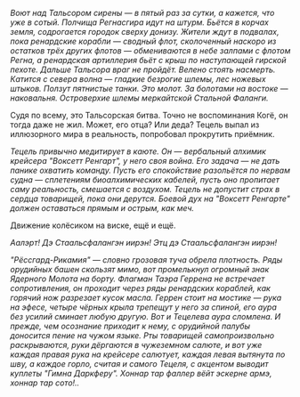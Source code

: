 *Воют над Тальсором сирены — в пятый раз за сутки, а кажется, что уже в сотый. Полчища Регнасгира идут на штурм. Бьётся в корчах земля, содрогается городок сверху донизу. Жители ждут в подвалах, пока ренардские корабли — сводный флот, сколоченный наскоро из остатков трёх других флотов — обмениваются в небе залпами с флотом Регна, а ренардская артиллерия бьёт с крыш по наступающей гирской пехоте. Дальше Тальсора враг не пройдёт. Велено стоять насмерть. Катится с севера волна — гладкие безрогие шлемы, лес ножевых штыков. Ползут пятнистые танки. Это молот. За болотами на востоке — наковальня. Островерхие шлемы меркайтской Стальной Фаланги.*

Судя по всему, это Тальсорская битва. Точно не воспоминания Когё, он тогда даже не жил. Может, его отца? Или деда? Тецель выпал из иллюзорного мира в реальность, попробовал прокрутить приёмник.

*Тецель привычно медитирует в каюте. Он — вербальный алхимик крейсера "Воксетт Ренгарт", у него своя война. Его задача — не дать панике охватить команду. Пусть его спокойствие разольётся по нервам судна — сплетениям биоалхимических кабелей, пусть оно пропитает саму реальность, смешается с воздухом. Тецель не допустит страх в сердца товарищей, пока они дерутся. Боевой дух на "Воксетт Ренгарте" должен оставаться прямым и острым, как меч.*

Движение колёсиком на виске, ещё и ещё.

*Аалэрт! Дэ Стаальсфалангэн иирэн! Этц дэ Стаальсфалангэн иирэн!*

*"Рёссгард-Рикамия" — словно грозовая туча обрела плотность. Ряды орудийных башен скользят мимо, вот промелькнул огромный знак Ядерного Молота на борту. Флагман Таэра Геррена не встречает сопротивления, он проходит через ряды ренардских кораблей, как горячий нож разрезает кусок масла. Геррен стоит на мостике — рука на эфесе, четыре чёрных крыла трепещут у него за спиной, его аура без усилий сминает любую другую. Вот и Тецелева аура сломлена. И прежде, чем осознание приходит к нему, с орудийной палубы доносится пение на чужом языке. Рты товарищей самопроизвольно раскрываются, руки дёргаются в чужеземном салюте, и вот уже каждая правая рука на крейсере салютует, каждая левая вытянута по шву, а каждое горло, считая и самого Тецеля, с акцентом выводит куплеты "Гимна Даркферу". Хоннар тар фаллер вёйт эскерне армэ, хоннар тар сото!..*
